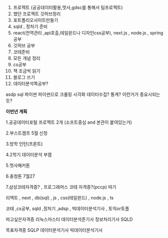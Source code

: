 

1. 프로젝트 (공공데이터활용,멋사,gdsc를 통해서 팀프로젝트)
2. 했던 프로젝트 깃허브정리
3. 포트폴리오사이트만들기
4. sqld , 정처기 준비
5. react(전역관리 ,api호출,테일윈드나 디자인css공부), next.js , node.js , spring공부 
6. 깃허브 공부
7. 코테준비
8. 모든 개념 정리
9. cs공부
10. 책 조금씩 읽기
11. 블로그 쓰기 
12. 데이터분석쪽공부?

asdp
sql
파이썬
파이썬으로 크롤링
시각화
데이터수집?
통계?
이런거가 중요시되는듯?



**이번년 계획**


1.공공데이터포털 프로젝트 2개 (소프트중심 and 본관이 붙여있는거)

2.부스트캠프 5월 신청

3.방학 인턴(프론트)

4.2학기 데이터분석 부캠

5.멋사해커톤

6.충청톤 7월27

7.삼성코테자격증? , 프로그래머스 코테 자격증?(pccp) 따기

리액트 , next , db(sql) , js , css(테일윈드) , node.js , ts

코테 ,cs공부, sqld ,정처기  ,adsp , 빅데이터분석기사 , 토익or토플




따고싶은자격증
리눅스마스터
데이터분석준기사
정보처리기사
SQLD

목표자격증
SQLP
데이터분석기사
빅데이터분석기사